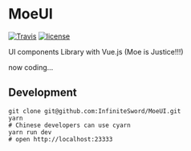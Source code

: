 # MoeUI

[![Travis](https://travis-ci.org/MoeFE/MoeUI.svg?branch=master)](https://travis-ci.org/MoeFE/MoeUI)
[![license](https://img.shields.io/github/license/MoeFE/MoeUI.svg)]()

UI components Library with Vue.js (Moe is Justice!!!)

now coding...

## Development

``` shell
git clone git@github.com:InfiniteSword/MoeUI.git
yarn
# Chinese developers can use cyarn
yarn run dev
# open http://localhost:23333
```
